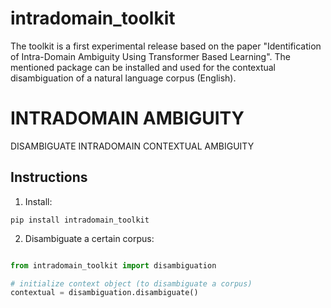 # intradomain_toolkit
The toolkit is a first experimental release based on the paper "Identification of Intra-Domain Ambiguity Using Transformer Based Learning". The mentioned package can be installed and used for the contextual disambiguation of a natural language corpus (English).

# INTRADOMAIN AMBIGUITY

DISAMBIGUATE INTRADOMAIN CONTEXTUAL AMBIGUITY

## Instructions

1. Install:

```
pip install intradomain_toolkit
```

2. Disambiguate a certain corpus:

```python

from intradomain_toolkit import disambiguation

# initialize context object (to disambiguate a corpus)
contextual = disambiguation.disambiguate()
